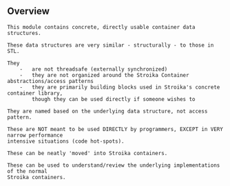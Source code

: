 Overview
--------
	This module contains concrete, directly usable container data structures.

	These data structures are very similar - structurally - to those in STL.

	They
		-	are not threadsafe (externally synchronized)
		-	they are not organized around the Stroika Container abstractions/access patterns
		-	they are primarily building blocks used in Stroika's concrete container library,
			though they can be used directly if someone wishes to

	They are named based on the underlying data structure, not access pattern.

	These are NOT meant to be used DIRECTLY by programmers, EXCEPT in VERY narrow performance 
	intensive situations (code hot-spots).

	These can be neatly 'moved' into Stroika containers.

	These can be used to understand/review the underlying implementations of the normal
	Stroika containers.